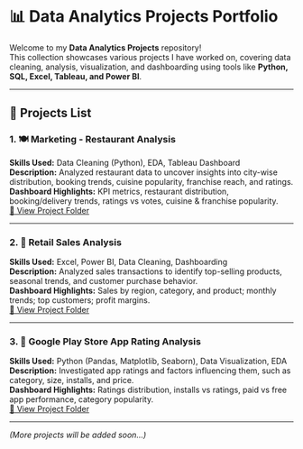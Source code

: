 # 📊 Data Analytics Projects Portfolio

Welcome to my **Data Analytics Projects** repository!  
This collection showcases various projects I have worked on, covering data cleaning, analysis, visualization, and dashboarding using tools like **Python, SQL, Excel, Tableau, and Power BI**.

---

## 📂 Projects List

### 1. 🍽️ Marketing - Restaurant Analysis
**Skills Used:** Data Cleaning (Python), EDA, Tableau Dashboard  
**Description:** Analyzed restaurant data to uncover insights into city-wise distribution, booking trends, cuisine popularity, franchise reach, and ratings.  
**Dashboard Highlights:** KPI metrics, restaurant distribution, booking/delivery trends, ratings vs votes, cuisine & franchise popularity.  
[🔗 View Project Folder](harshkhatri24/Marketing-Restaurant-Data-Analysis)

---

### 2. 🛒 Retail Sales Analysis
**Skills Used:** Excel, Power BI, Data Cleaning, Dashboarding  
**Description:** Analyzed sales transactions to identify top-selling products, seasonal trends, and customer purchase behavior.  
**Dashboard Highlights:** Sales by region, category, and product; monthly trends; top customers; profit margins.  
[🔗 View Project Folder](./Retail_Sales_Analysis)

---

### 3. 📱 Google Play Store App Rating Analysis
**Skills Used:** Python (Pandas, Matplotlib, Seaborn), Data Visualization, EDA  
**Description:** Investigated app ratings and factors influencing them, such as category, size, installs, and price.  
**Dashboard Highlights:** Ratings distribution, installs vs ratings, paid vs free app performance, category popularity.  
[🔗 View Project Folder](./Google_Playstore_App_Rating_Analysis)

---

*(More projects will be added soon...)*
